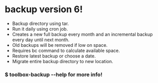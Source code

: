 # backup version 6!
- Backup directory using tar.<br />
- Run it daily using cron job.<br />
- Creates a new full backup every month and an incremental backup every day until next month.<br />
- Old backups will be removed if low on space.<br />
- Requires bc command to calculate available space.
- Restore latest backup or choose a date.
- Migrate entire backup directory to new location.

### $ toolbox-backup --help for more info!
